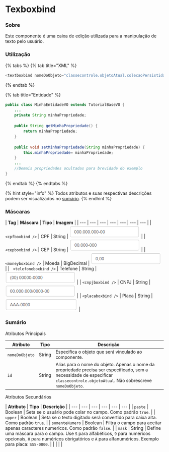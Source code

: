 # Texboxbind

### Sobre

Este componente é uma caixa de edição utilizada para a manipulação de texto pelo usuário.

### Utilização

{% tabs %}
{% tab title="XML" %}
```java
<textboxbind nomeDoObjeto="classecontrole.objetoAtual.colecaoPersistida" />
```
{% endtab %}

{% tab title="Entidade" %}
```java
public class MinhaEntidadeVO extends TutorialBaseVO {
	...
	private String minhaPropriedade;

	public String getMinhaPropriedade() {
		return minhaPropriedade;
	}

	public void setMinhaPropriedade(String minhaPropriedade) {
		this.minhaPropriedade= minhaPropriedade;
	}
	...
	//Demais propriedades ocultadas para brevidade do exemplo
}
```
{% endtab %}
{% endtabs %}

{% hint style="info" %}
 Todos atributos e suas respectivas descrições podem ser visualizados no [sumário](untitled.md#sumario).
{% endhint %}

### Máscaras

| **Tag** | **Máscara** | **Tipo** | **Imagem** |
| --- | --- | --- | --- | --- | --- | --- |
| ` <cpfboxbind />` | CPF | String | ![](.gitbook/assets/image%20%283%29.png) |
| ` <cepboxbind />` | CEP | String | ![](.gitbook/assets/cepboxbind.png) |
| ` <moneyboxbind />` | Moeda | BigDecimal | ![](.gitbook/assets/moneyboxbind.png) |
| ` <telefoneboxbind />` | Telefone | String | ![](.gitbook/assets/telefoneboxbind.png) |
| `<cnpjboxbind />` | CNPJ | String | ![](.gitbook/assets/cnpjboxbind.png) |
| `<placaboxbind />` | Placa | String | ![](.gitbook/assets/placaboxbind%20%281%29.png) |

### Sumário

Atributos Principais

| **Atributo** | **Tipo** | **Descrição** |
| --- | --- | --- |
| `nomeDoObjeto` | String | Especifica o objeto que será vinculado ao componente.  |
| `id` | String | Alias para o nome do objeto. Apenas o nome da propriedade precisa ser especificado, sem a necessidade de especificar `classecontrole.objetoAtual`. Não sobrescreve `nomeDoObjeto`. |

Atributos Secundários

| **Atributo** |  **Tipo** | **Descrição** |
| --- | --- | --- | --- | --- | --- |
| `paste` | Boolean | Seta se o usuário pode colar no campo. Como padrão `true`. |
| `upper` | Boolean | Seta se o texto digitado será convertido para caixa alta. Como padrão `true`. |
| `somenteNumero` | Boolean | Filtra o campo para aceitar apenas caracteres numericos. Como padrão `false`. |
| `mask` | String | Define uma máscara para o campo. Use `S` para alfabéticos, `9` para numéricos opcionais, `0` para numéricos obrigatórios e `A` para alfanuméricos. Exemplo para placa: `SSS-0000`. |
|  |  |  |

